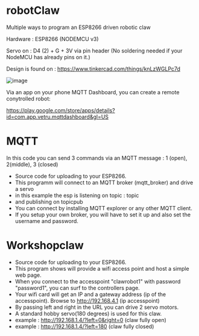 # robotClaw
Multiple ways to program an ESP8266 driven robotic claw

Hardware :  ESP8266 (NODEMCU v3)

Servo on  :  D4 (2) +  G + 3V  via pin header  (No soldering needed if your NodeMCU has already pins on it.) 

Design is found on :  https://www.tinkercad.com/things/knLzWGLPc7d


![image](https://user-images.githubusercontent.com/74420584/223797055-5f5aa8f2-9768-415b-a0aa-796890bd33fe.png)


Via an app on your phone MQTT Dashboard, you can create a remote conytrolled robot:

https://play.google.com/store/apps/details?id=com.app.vetru.mqttdashboard&gl=US



# MQTT

In this code you can send 3 commands via an MQTT message :  1 (open), 2(middle), 3 (closed)

*  Source code for uploading to your ESP8266.
*  This programm will connect to an MQTT broker (mqtt_broker) and drive a servo
*  in this example the esp is listening on topic : topic
*  and publishing on topicpub
*  You can connect by installing MQTT explorer or any other MQTT client.
*  If you setup your own broker, you will have to set it up and also set the username and password.

# Workshopclaw

*  Source code for uploading to your ESP8266.
*  This program shows will provide a wifi access point and host a simple web page.  
*  When you connect to the accesspoint "clawrobot1" with password "password1", you can surf to the controllers page.
*  Your wifi card will get an IP and a gateway address (ip of the accesspoint).  Browse to http://192.168.4.1 (ip accesspoint)
*  By passing left and right in the URL you can drive 2 servo motors.
*  A standard hobby servo(180 degrees) is used for this claw.
*  example :  http://192.168.1.4/?left=0&right=0 (claw fully open)
*  example :  http://192.168.1.4/?left=180 (claw fully closed)




